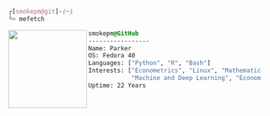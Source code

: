 

```css
┌[smokepm@git]-(~)
└> mefetch
```
 

<div style="display:block;text-align:left"><img align="left" src="![image](https://github.com/user-attachments/assets/bd884122-f8b0-4172-84be-9b5a06d2680a)" border="0" style="width:156px;">
  
  ```css
  smokepm@GitHub
  -----------------
  Name: Parker
  OS: Fedora 40
  Languages: ["Python", "R", "Bash"]
  Interests: ["Econometrics", "Linux", "Mathematical Economics",
              "Machine and Deep Learning", "Economic Inequality"]  
Uptime: 22 Years
  ```
</div>




